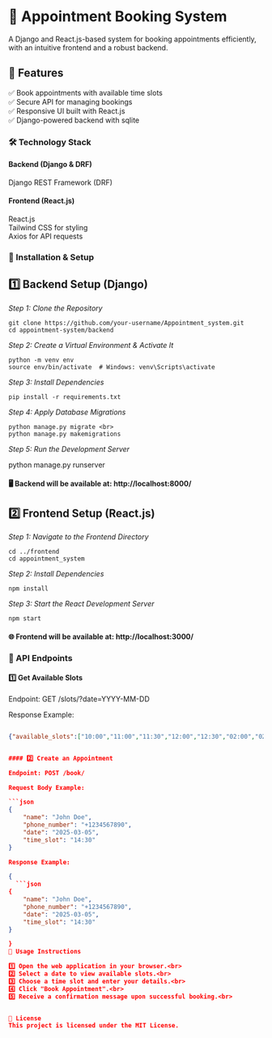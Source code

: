 # 📅 Appointment Booking System

A Django and React.js-based system for booking appointments efficiently, with an intuitive frontend and a robust backend.

## 🚀 Features

✅ Book appointments with available time slots <br>
✅ Secure API for managing bookings<br>
✅ Responsive UI built with React.js<br>
✅ Django-powered backend with sqlite<br>

### 🛠 Technology Stack

#### Backend (Django & DRF)

Django REST Framework (DRF)

#### Frontend (React.js)

React.js <br>
Tailwind CSS for styling<br>
Axios for API requests<br>

### 📌 Installation & Setup

## 1️⃣ Backend Setup (Django)

*Step 1: Clone the Repository*


    git clone https://github.com/your-username/Appointment_system.git
    cd appointment-system/backend

*Step 2: Create a Virtual Environment & Activate It*


    python -m venv env
    source env/bin/activate  # Windows: venv\Scripts\activate

*Step 3: Install Dependencies*


    pip install -r requirements.txt
*Step 4: Apply Database Migrations*


    python manage.py migrate <br>
    python manage.py makemigrations

*Step 5: Run the Development Server*

python manage.py runserver

#### 🖥 Backend will be available at: http://localhost:8000/



## 2️⃣ Frontend Setup (React.js)

*Step 1: Navigate to the Frontend Directory*

    cd ../frontend
    cd appointment_system
    
*Step 2: Install Dependencies*

    npm install
    
*Step 3: Start the React Development Server*

    npm start
    
#### 🌐 Frontend will be available at: http://localhost:3000/

### 🔗 API Endpoints

#### 1️⃣ Get Available Slots

Endpoint: GET /slots/?date=YYYY-MM-DD

Response Example:

```json

{"available_slots":["10:00","11:00","11:30","12:00","12:30","02:00","02:30","03:00","03:30","04:00","04:30"]}


#### 2️⃣ Create an Appointment

Endpoint: POST /book/

Request Body Example:

```json
{
    "name": "John Doe",
    "phone_number": "+1234567890",
    "date": "2025-03-05",
    "time_slot": "14:30"
}

Response Example:

{
  ```json
{
    "name": "John Doe",
    "phone_number": "+1234567890",
    "date": "2025-03-05",
    "time_slot": "14:30"
}

}
🎯 Usage Instructions

1️⃣ Open the web application in your browser.<br>
2️⃣ Select a date to view available slots.<br>
3️⃣ Choose a time slot and enter your details.<br>
4️⃣ Click "Book Appointment".<br>
5️⃣ Receive a confirmation message upon successful booking.<br>


📜 License
This project is licensed under the MIT License.

